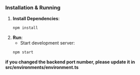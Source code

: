 
### Installation & Running

1.  **Install Dependencies**:
    ```bash
    npm install
    ```
2.  **Run**:
    * Start development server:
    ```bash
    npm start
    ```
**if you changed the backend port number, please update it in src/environments/environment.ts**
